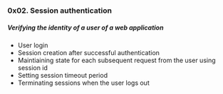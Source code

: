 ### 0x02. Session authentication
##### Verifying the identity of a user of a web application
- User login
- Session creation after successful authentication
- Maintiaining state for each subsequent request from the user using session id
- Setting session timeout period
- Terminating sessions when the user logs out

